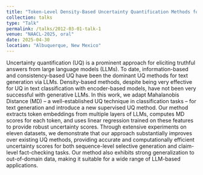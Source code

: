 ```yaml
---
title: "Token-Level Density-Based Uncertainty Quantification Methods for Eliciting Truthfulness of Large Language Models"
collection: talks
type: "Talk"
permalink: /talks/2012-03-01-talk-1
venue: "NAACL-2025, oral"
date: 2025-04-30
location: "Albuquerque, New Mexico"
---
```


Uncertainty quantification (UQ) is a prominent approach for eliciting truthful answers from large language models (LLMs). To date, information-based and consistency-based UQ have been the dominant UQ methods for text generation via LLMs. Density-based methods, despite being very effective for UQ in text classification with encoder-based models, have not been very successful with generative LLMs. In this work, we adapt Mahalanobis Distance (MD) – a well-established UQ technique in classification tasks – for text generation and introduce a new supervised UQ method. Our method extracts token embeddings from multiple layers of LLMs, computes MD scores for each token, and uses linear regression trained on these features to provide robust uncertainty scores. Through extensive experiments on eleven datasets, we demonstrate that our approach substantially improves over existing UQ methods, providing accurate and computationally efficient uncertainty scores for both sequence-level selective generation and claim-level fact-checking tasks. Our method also exhibits strong generalization to out-of-domain data, making it suitable for a wide range of LLM-based applications.
